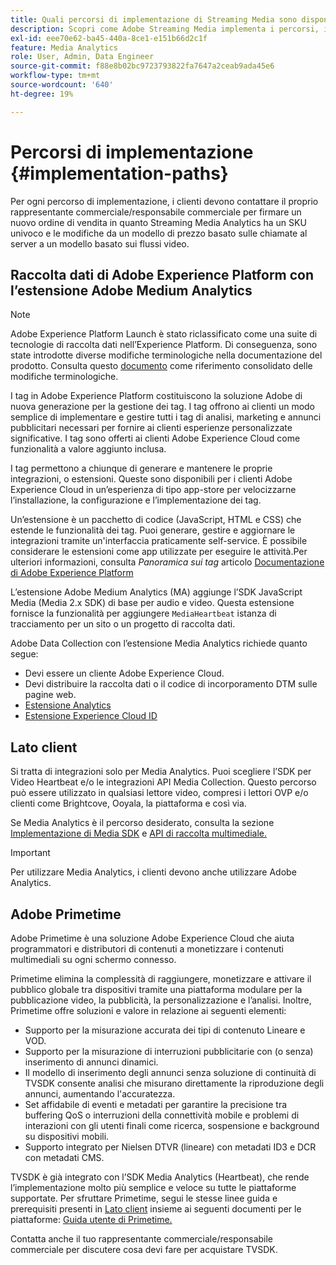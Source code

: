 ```yaml
---
title: Quali percorsi di implementazione di Streaming Media sono disponibili?
description: Scopri come Adobe Streaming Media implementa i percorsi, inclusa la raccolta dati di Adobe Experience Platform.
exl-id: eee70e62-ba45-440a-8ce1-e151b66d2c1f
feature: Media Analytics
role: User, Admin, Data Engineer
source-git-commit: f88e8b02bc9723793822fa7647a2ceab9ada45e6
workflow-type: tm+mt
source-wordcount: '640'
ht-degree: 19%

---
```


# Percorsi di implementazione {#implementation-paths}

Per ogni percorso di implementazione, i clienti devono contattare il proprio rappresentante commerciale/responsabile commerciale per firmare un nuovo ordine di vendita in quanto Streaming Media Analytics ha un SKU univoco e le modifiche da un modello di prezzo basato sulle chiamate al server a un modello basato sui flussi video.

## Raccolta dati di Adobe Experience Platform con l’estensione Adobe Medium Analytics

>[!NOTE]
>Adobe Experience Platform Launch è stato riclassificato come una suite di tecnologie di raccolta dati nell’Experience Platform. Di conseguenza, sono state introdotte diverse modifiche terminologiche nella documentazione del prodotto. Consulta questo [documento](https://experienceleague.adobe.com/docs/experience-platform/tags/term-updates.html?lang=en) come riferimento consolidato delle modifiche terminologiche.


I tag in Adobe Experience Platform costituiscono la soluzione Adobe di nuova generazione per la gestione dei tag. I tag offrono ai clienti un modo semplice di implementare e gestire tutti i tag di analisi, marketing e annunci pubblicitari necessari per fornire ai clienti esperienze personalizzate significative. I tag sono offerti ai clienti Adobe Experience Cloud come funzionalità a valore aggiunto inclusa.

I tag permettono a chiunque di generare e mantenere le proprie integrazioni, o estensioni. Queste sono disponibili per i clienti Adobe Experience Cloud in un’esperienza di tipo app-store per velocizzarne l’installazione, la configurazione e l’implementazione dei tag.

Un’estensione è un pacchetto di codice (JavaScript, HTML e CSS) che estende le funzionalità dei tag. Puoi generare, gestire e aggiornare le integrazioni tramite un&#39;interfaccia praticamente self-service. È possibile considerare le estensioni come app utilizzate per eseguire le attività.Per ulteriori informazioni, consulta *Panoramica sui tag* articolo [Documentazione di Adobe Experience Platform](https://experienceleague.adobe.com/docs/experience-platform/tags/home.html?lang=it)

L’estensione Adobe Medium Analytics (MA) aggiunge l’SDK JavaScript Media (Media 2.x SDK) di base per audio e video. Questa estensione fornisce la funzionalità per aggiungere `MediaHeartbeat` istanza di tracciamento per un sito o un progetto di raccolta dati.

Adobe Data Collection con l’estensione Media Analytics richiede quanto segue:
* Devi essere un cliente Adobe Experience Cloud.
* Devi distribuire la raccolta dati o il codice di incorporamento DTM sulle pagine web.
* [Estensione Analytics](https://experienceleague.adobe.com/docs/experience-platform/tags/extensions/adobe/analytics/overview.html)
* [Estensione Experience Cloud ID](https://experienceleague.adobe.com/docs/experience-platform/tags/extensions/adobe/id-service/overview.html)


## Lato client

Si tratta di integrazioni solo per Media Analytics. Puoi scegliere l’SDK per Video Heartbeat e/o le integrazioni API Media Collection. Questo percorso può essere utilizzato in qualsiasi lettore video, compresi i lettori OVP e/o clienti come Brightcove, Ooyala, la piattaforma e così via.

Se Media Analytics è il percorso desiderato, consulta la sezione [Implementazione di Media SDK](/help/sdk-implement/setup/setup-overview.md) e [API di raccolta multimediale.](/help/media-collection-api/mc-api-overview.md)

>[!IMPORTANT]
>Per utilizzare Media Analytics, i clienti devono anche utilizzare Adobe Analytics.

## Adobe Primetime

Adobe Primetime è una soluzione Adobe Experience Cloud che aiuta programmatori e distributori di contenuti a monetizzare i contenuti multimediali su ogni schermo connesso.

Primetime elimina la complessità di raggiungere, monetizzare e attivare il pubblico globale tra dispositivi tramite una piattaforma modulare per la pubblicazione video, la pubblicità, la personalizzazione e l’analisi. Inoltre, Primetime offre soluzioni e valore in relazione ai seguenti elementi:

* Supporto per la misurazione accurata dei tipi di contenuto Lineare e VOD.
* Supporto per la misurazione di interruzioni pubblicitarie con (o senza) inserimento di annunci dinamici.
* Il modello di inserimento degli annunci senza soluzione di continuità di TVSDK consente analisi che misurano direttamente la riproduzione degli annunci, aumentando l&#39;accuratezza.
* Set affidabile di eventi e metadati per garantire la precisione tra buffering QoS o interruzioni della connettività mobile e problemi di interazioni con gli utenti finali come ricerca, sospensione e background su dispositivi mobili.
* Supporto integrato per Nielsen DTVR (lineare) con metadati ID3 e DCR con metadati CMS.


TVSDK è già integrato con l’SDK Media Analytics (Heartbeat), che rende l’implementazione molto più semplice e veloce su tutte le piattaforme supportate. Per sfruttare Primetime, segui le stesse linee guida e prerequisiti presenti in [Lato client](/help/intro-to-ava/implementation-paths/client-side-path.md) insieme ai seguenti documenti per le piattaforme: [Guida utente di Primetime.](https://helpx.adobe.com/it/primetime/user-guide.html)

Contatta anche il tuo rappresentante commerciale/responsabile commerciale per discutere cosa devi fare per acquistare TVSDK.
